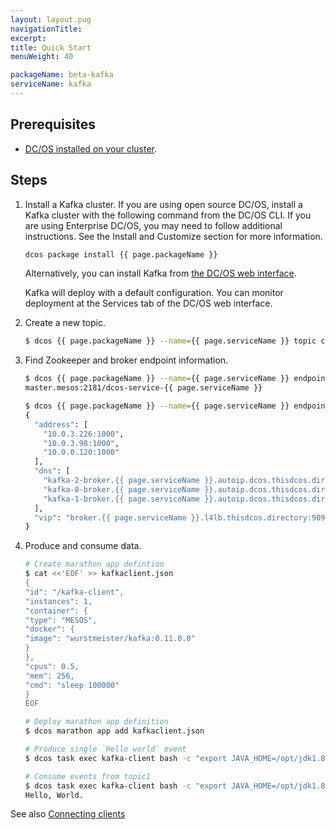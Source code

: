 ```yaml
---
layout: layout.pug
navigationTitle:
excerpt:
title: Quick Start
menuWeight: 40

packageName: beta-kafka
serviceName: kafka
---
```


## Prerequisites

- [DC/OS installed on your cluster](https://docs.mesosphere.com/latest/administration/installing/).

## Steps

1. Install a Kafka cluster. If you are using open source DC/OS, install a Kafka cluster with the following command from the DC/OS CLI. If you are using Enterprise DC/OS, you may need to follow additional instructions. See the Install and Customize section for more information.

   ```bash
   dcos package install {{ page.packageName }}
   ```

   Alternatively, you can install Kafka from [the DC/OS web interface](https://docs.mesosphere.com/latest/usage/webinterface/).

   Kafka will deploy with a default configuration. You can monitor deployment at the Services tab of the DC/OS web interface.

1. Create a new topic.

    ```bash
    $ dcos {{ page.packageName }} --name={{ page.serviceName }} topic create topic1
    ```


1. Find Zookeeper and broker endpoint information.

    ```bash
    $ dcos {{ page.packageName }} --name={{ page.serviceName }} endpoints zookeeper
    master.mesos:2181/dcos-service-{{ page.serviceName }}

    $ dcos {{ page.packageName }} --name={{ page.serviceName }} endpoints broker
    {
      "address": [
        "10.0.3.226:1000",
        "10.0.3.98:1000",
        "10.0.0.120:1000"
      ],
      "dns": [
        "kafka-2-broker.{{ page.serviceName }}.autoip.dcos.thisdcos.directory:1000",
        "kafka-0-broker.{{ page.serviceName }}.autoip.dcos.thisdcos.directory:1000",
        "kafka-1-broker.{{ page.serviceName }}.autoip.dcos.thisdcos.directory:1000"
      ],
      "vip": "broker.{{ page.serviceName }}.l4lb.thisdcos.directory:9092"
    }
    ```

1. Produce and consume data.

    ```bash
    # Create marathon app defintion
    $ cat <<'EOF' >> kafkaclient.json
    {
    "id": "/kafka-client",
    "instances": 1,
    "container": {
    "type": "MESOS",
    "docker": {
    "image": "wurstmeister/kafka:0.11.0.0"
    }
    },
    "cpus": 0.5,
    "mem": 256,
    "cmd": "sleep 100000"
    }
    EOF

    # Deploy marathon app definition
    $ dcos marathon app add kafkaclient.json

    # Produce single `Hello world` event
    $ dcos task exec kafka-client bash -c "export JAVA_HOME=/opt/jdk1.8.0_144/jre/; echo 'Hello, World.' | /opt/kafka_2.12-0.11.0.0/bin/kafka-console-producer.sh --broker-list broker.{{ page.serviceName }}.l4lb.thisdcos.directory:9092 --topic topic1"

    # Consume events from topic1
    $ dcos task exec kafka-client bash -c "export JAVA_HOME=/opt/jdk1.8.0_144/jre/; /opt/kafka_2.12-0.11.0.0/bin/kafka-console-consumer.sh --zookeeper master.mesos:2181/dcos-service-{{ page.serviceName }} --topic topic1 --from-beginning"
    Hello, World.
    ```


See also [Connecting clients](../connecting-clients/)
